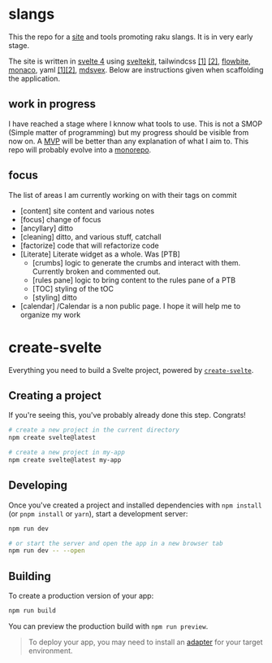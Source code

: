 # slangs

This the repo for a [site](https://slangs.vercel.app/) and tools promoting raku slangs. It is in very early stage.

The site is written in [svelte 4](https://svelte.dev/) using [sveltekit](https://kit.svelte.dev/), tailwindcss [\[1\]](https://tailwindcss.com/docs/guides/sveltekit)
[\[2\]](https://tailwind-workshop.vercel.app/introduction), [flowbite](https://flowbite-svelte.com/), [monaco](https://microsoft.github.io/monaco-editor/), yaml [\[1\]](https://eemeli.org/yaml/#yaml)[\[2\]](https://yaml.org/spec/1.2.2/), [mdsvex](https://mdsvex.pngwn.io/).
Below are instructions given when scaffolding the application.

## work in progress

I have reached a stage where I knnow what tools to use.
This is not a SMOP (Simple matter of programming) but my progress should be visible from now on.
A [MVP](https://en.wikipedia.org/wiki/Minimum_viable_product) will be better than any explanation of what I aim to.
This repo will probably evolve into a [monorepo](https://monorepo.tools/).

## focus

The list of areas I am currently working on with their tags on commit

- [content] site content and various notes
- [focus] change of focus
- [ancyllary] ditto
- [cleaning] ditto, and various stuff, catchall
- [factorize] code that will refactorize code
- [Literate] Literate widget as a whole. Was [PTB]
  - [crumbs] logic to generate the crumbs and interact with them. Currently broken and commented out.
  - [rules pane] logic to bring content to the rules pane of a PTB
  - [TOC] styling of the tOC
  - [styling] ditto
- [calendar] /Calendar is a non public page. I hope it will help me to organize my work

# create-svelte

Everything you need to build a Svelte project, powered by [`create-svelte`](https://github.com/sveltejs/kit/tree/main/packages/create-svelte).

## Creating a project

If you're seeing this, you've probably already done this step. Congrats!

```bash
# create a new project in the current directory
npm create svelte@latest

# create a new project in my-app
npm create svelte@latest my-app
```

## Developing

Once you've created a project and installed dependencies with `npm install` (or `pnpm install` or `yarn`), start a development server:

```bash
npm run dev

# or start the server and open the app in a new browser tab
npm run dev -- --open
```

## Building

To create a production version of your app:

```bash
npm run build
```

You can preview the production build with `npm run preview`.

> To deploy your app, you may need to install an [adapter](https://kit.svelte.dev/docs/adapters) for your target environment.
